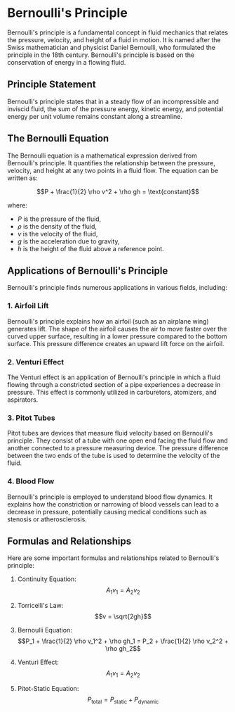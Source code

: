 # Bernoulli's Principle

Bernoulli's principle is a fundamental concept in fluid mechanics that relates the pressure, velocity, and height of a fluid in motion. It is named after the Swiss mathematician and physicist Daniel Bernoulli, who formulated the principle in the 18th century. Bernoulli's principle is based on the conservation of energy in a flowing fluid.

## Principle Statement

Bernoulli's principle states that in a steady flow of an incompressible and inviscid fluid, the sum of the pressure energy, kinetic energy, and potential energy per unit volume remains constant along a streamline.

## The Bernoulli Equation

The Bernoulli equation is a mathematical expression derived from Bernoulli's principle. It quantifies the relationship between the pressure, velocity, and height at any two points in a fluid flow. The equation can be written as:

$$P + \frac{1}{2} \rho v^2 + \rho gh = \text{constant}$$

where:
- $P$ is the pressure of the fluid,
- $\rho$ is the density of the fluid,
- $v$ is the velocity of the fluid,
- $g$ is the acceleration due to gravity,
- $h$ is the height of the fluid above a reference point.

## Applications of Bernoulli's Principle

Bernoulli's principle finds numerous applications in various fields, including:

### 1. Airfoil Lift

Bernoulli's principle explains how an airfoil (such as an airplane wing) generates lift. The shape of the airfoil causes the air to move faster over the curved upper surface, resulting in a lower pressure compared to the bottom surface. This pressure difference creates an upward lift force on the airfoil.

### 2. Venturi Effect

The Venturi effect is an application of Bernoulli's principle in which a fluid flowing through a constricted section of a pipe experiences a decrease in pressure. This effect is commonly utilized in carburetors, atomizers, and aspirators.

### 3. Pitot Tubes

Pitot tubes are devices that measure fluid velocity based on Bernoulli's principle. They consist of a tube with one open end facing the fluid flow and another connected to a pressure measuring device. The pressure difference between the two ends of the tube is used to determine the velocity of the fluid.

### 4. Blood Flow

Bernoulli's principle is employed to understand blood flow dynamics. It explains how the constriction or narrowing of blood vessels can lead to a decrease in pressure, potentially causing medical conditions such as stenosis or atherosclerosis.

## Formulas and Relationships

Here are some important formulas and relationships related to Bernoulli's principle:

1. Continuity Equation:
$$A_1v_1 = A_2v_2$$

2. Torricelli's Law:
$$v = \sqrt{2gh}$$

3. Bernoulli Equation:
$$P_1 + \frac{1}{2} \rho v_1^2 + \rho gh_1 = P_2 + \frac{1}{2} \rho v_2^2 + \rho gh_2$$

4. Venturi Effect:
$$A_1v_1 = A_2v_2$$

5. Pitot-Static Equation:
$$P_{\text{total}} = P_{\text{static}} + P_{\text{dynamic}}$$
